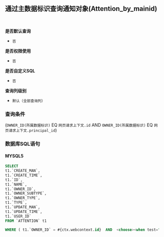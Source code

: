 ## 通过主数据标识查询通知对象(Attention_by_mainid) <!-- {docsify-ignore-all} -->



<br>
<p class="panel-title"><b>是否默认查询</b></p>

* `否`

<p class="panel-title"><b>是否权限使用</b></p>

* `否`

<p class="panel-title"><b>是否自定义SQL</b></p>

* `否`

<p class="panel-title"><b>查询列级别</b></p>

* `默认（全部查询列）`



### 查询条件

(`OWNER_ID(所属数据标识)` EQ `网页请求上下文.id` AND `OWNER_ID(所属数据标识)` EQ `网页请求上下文.principal_id`)



### 数据库SQL语句

#### MYSQL5

```sql
SELECT
t1.`CREATE_MAN`,
t1.`CREATE_TIME`,
t1.`ID`,
t1.`NAME`,
t1.`OWNER_ID`,
t1.`OWNER_SUBTYPE`,
t1.`OWNER_TYPE`,
t1.`TYPE`,
t1.`UPDATE_MAN`,
t1.`UPDATE_TIME`,
t1.`USER_ID`
FROM `ATTENTION` t1 

WHERE ( t1.`OWNER_ID` = #{ctx.webcontext.id}  AND  <choose><when test="ctx.webcontext.principal_id !=null ">  t1.`OWNER_ID` = #{ctx.webcontext.principal_id}  </when><otherwise>1=1</otherwise></choose> )
```
